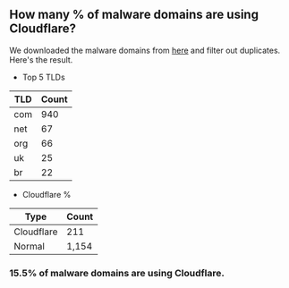 ## How many % of malware domains are using Cloudflare?


We downloaded the malware domains from [here](https://urlhaus.abuse.ch) and filter out duplicates.
Here's the result.


[//]: # (start replacement)


- Top 5 TLDs

| TLD | Count |
| --- | --- |
| com | 940 |
| net | 67 |
| org | 66 |
| uk | 25 |
| br | 22 |


- Cloudflare %

| Type | Count |
| --- | --- |
| Cloudflare | 211 |
| Normal | 1,154 |


### 15.5% of malware domains are using Cloudflare.